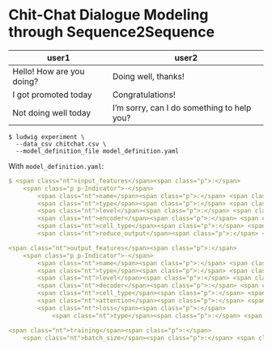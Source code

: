 # Chit-Chat Dialogue Modeling through Sequence2Sequence

<table>

<thead>

<tr>

<th>user1</th>

<th>user2</th>

</tr>

</thead>

<tbody>

<tr>

<td>Hello! How are you doing?</td>

<td>Doing well, thanks!</td>

</tr>

<tr>

<td>I got promoted today</td>

<td>Congratulations!</td>

</tr>

<tr>

<td>Not doing well today</td>

<td>I’m sorry, can I do something to help you?</td>

</tr>

</tbody>

</table>

```
$ ludwig experiment \
  --data_csv chitchat.csv \
  --model_definition_file model_definition.yaml
```

</div>

With `model_definition.yaml`:

```yaml
$ <span class="nt">input_features</span><span class="p">:</span>
    <span class="p p-Indicator">-</span>
        <span class="nt">name</span><span class="p">:</span> <span class="l l-Scalar l-Scalar-Plain">user1</span>
        <span class="nt">type</span><span class="p">:</span> <span class="l l-Scalar l-Scalar-Plain">text</span>
        <span class="nt">level</span><span class="p">:</span> <span class="l l-Scalar l-Scalar-Plain">word</span>
        <span class="nt">encoder</span><span class="p">:</span> <span class="l l-Scalar l-Scalar-Plain">rnn</span>
        <span class="nt">cell_type</span><span class="p">:</span> <span class="l l-Scalar l-Scalar-Plain">lstm</span>
        <span class="nt">reduce_output</span><span class="p">:</span> <span class="l l-Scalar l-Scalar-Plain">null</span>

<span class="nt">output_features</span><span class="p">:</span>
    <span class="p p-Indicator">-</span>
        <span class="nt">name</span><span class="p">:</span> <span class="l l-Scalar l-Scalar-Plain">user2</span>
        <span class="nt">type</span><span class="p">:</span> <span class="l l-Scalar l-Scalar-Plain">text</span>
        <span class="nt">level</span><span class="p">:</span> <span class="l l-Scalar l-Scalar-Plain">word</span>
        <span class="nt">decoder</span><span class="p">:</span> <span class="l l-Scalar l-Scalar-Plain">generator</span>
        <span class="nt">cell_type</span><span class="p">:</span> <span class="l l-Scalar l-Scalar-Plain">lstm</span>
        <span class="nt">attention</span><span class="p">:</span> <span class="l l-Scalar l-Scalar-Plain">bahdanau</span>
        <span class="nt">loss</span><span class="p">:</span>
            <span class="nt">type</span><span class="p">:</span> <span class="l l-Scalar l-Scalar-Plain">sampled_softmax_cross_entropy</span>

<span class="nt">training</span><span class="p">:</span>
    <span class="nt">batch_size</span><span class="p">:</span> <span class="l l-Scalar l-Scalar-Plain">96</span>
```

</div>
